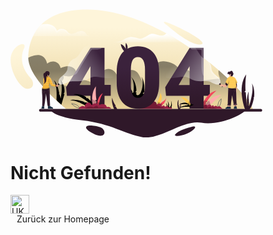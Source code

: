<svg width="80%" viewBox="0 0 636 324" fill="none" xmlns="http://www.w3.org/2000/svg">
    <path d="M101.3 255.2s9.8 17.4 80.5 25.3 106.4 34.4 151.3 42.3 100.5-44.3 148.7-36.3c48.2 7.9 106.4-22.3 111-31.3z" fill="#2F1829"/>
    <path d="M611.9 251.7h-10.5l-460.6.1s-4.7-3.7-11.9-10c-3.1-2.7-6.7-5.9-10.6-9.5-1.4-1.3-2.9-2.7-4.4-4.1-13.7-12.9-30.3-30-43.8-48.1-14.2-19.1-25-39.5-25.3-57.5v-1.2c.2-17.4 3.6-36.3 12.1-53.7 5-10.2 11.6-19.9 20.4-28.7C100.1 16.2 137.1.3 194.5.8c66.9.5 136.3 25.5 199 60 13.1 7.2 25.9 14.9 38.4 22.8 9.2 5.9 18.2 11.9 26.9 18 24.3 17 46.8 34.8 66.7 52.2 45.1 39.3 76.8 76.6 86.4 97.9" fill="url(#a)"/>
    <path opacity=".45" d="M611.9 251.7h-10.5l-460.6.1s-4.7-3.7-11.9-10c-3.1-2.7-6.7-5.9-10.6-9.5-1.4-1.3-2.9-2.7-4.4-4.1-13.7-12.9-30.3-30-43.8-48.1-14.2-19.1-25-39.5-25.3-57.5 5.7-3 19.1-9.1 30.2-6.3 14.5 3.6 17.6 20.9 17.6 20.9s10.4-8.4 21.3-4.4 12.6 15.6 12.6 15.6 12.9-6.6 24.4-3.8c11.6 2.8 20.9 14 8.5 21.3-12.3 7.2-26.1 1.6-26.5 1.5.2.2 5 6.8-3.8 14.8-9 8.2 25.5 15.3 25.5 15.3s1.3-22.4 24.4-19.9 41.8 15 41.8 15 1.2-34.3 19.7-40.6 28 13.9 28 13.9 41-26.5 54.9-1.8 14.5 29.4 14.5 29.4 11.9-65 49.1-62 44.1 28.8 43.5 31.4 10.7-16.7 21.9-6.2 17.7 25.1 17.7 25.1l58.9-6.9s-6-11.6-3.6-21.1c45.2 39.3 76.9 76.6 86.5 97.9" fill="url(#b)"/>
    <path d="M431.9 83.6H257.8c21.8 0 26.1-7.9 39-12.2.6-.2 1.2-.4 1.8-.5 12.1-3.1 22 3.8 29.7 3.5 8.1-.3 17-8.9 26.3-11.9 3.1-1 6.4-.7 9.7.1 6.5 1.5 13.3 4.8 20.2 3.5 6-1.1 6.5-3.6 8.9-5.3 13.2 7.2 26.1 14.8 38.5 22.8" fill="url(#c)"/>
    <path d="M206.5 67.7H56.9c4.9-10 11.4-19.6 20-28.3l.4-.4c3.5-.7 7.3-1.2 11.4-1.4 23.7-1 28.7 16.9 28.7 16.9s6.2-8.3 17.4-4.3 7.3 8.9 16.2 11.6c1.2.3 2.4.4 3.7.3 8.5-.7 19.2-10 28.7-6.6 11 3.9 3.9 12.2 23.1 12.2" fill="url(#d)"/>
    <path d="M631.8 258.5H75.5c-1.9 0-3.4-1.5-3.4-3.4s1.5-3.4 3.4-3.4h556.3c1.9 0 3.4 1.5 3.4 3.4s-1.5 3.4-3.4 3.4" fill="#2F1829"/>
    <path opacity=".25" d="M364.4 62.5c-9.9 2.5-21.1 13.3-28.4 14.9-9.1 2-19.7-2.6-30-5.2-3.1-.8-5.5-1.2-7.4-1.4 12.1-3.1 22 3.8 29.7 3.5 8.1-.3 17-8.9 26.3-11.9 3.2-1 6.4-.7 9.8.1m-209.7-.4c-8.9 4.7-13.1-5.9-20.8-9.4-8.9-4-15.2 8.5-17.8 6.3-2.6-2.1-3.8-11.4-13.9-16.2-5.7-2.7-16.8-3.3-25.2-3.3l.4-.4c3.5-.7 7.3-1.2 11.4-1.4 23.7-1 28.7 16.9 28.7 16.9s6.2-8.3 17.4-4.3 7.3 8.9 16.2 11.6c1.1.2 2.4.3 3.6.2" fill="#fff"/>
    <path d="M394.9 40.3s62.5 55.8 87.2 48.2c24.9-7.6-130.9-81.3-87.2-48.2" fill="url(#e)"/>
    <path d="M35 97s-21.3 37.4 15.9 76.8c8.6 9.1 9.6 26.1-7.6 27s-43.9-41-43-74.7c1-33.7 40.5-49 34.7-29.1" fill="url(#f)"/>
    <path d="M461 295.7s-36 7.9-45.2 20.2c-4.5 6 13.4 5.1 28.7-1.5 16-6.9 29.1-19.5 16.5-18.7m-260.8-2.3s14-.3 26.3 4.5 15 19.5 2.7 21.3c-12.2 1.8-40.1-14.5-38.5-21.1 1.2-5 9.5-4.7 9.5-4.7" fill="#2F1829"/>
    <path d="m136.3 213.7-7.9 27.4c-3.1-2.7-6.7-5.9-10.6-9.5l-1.7-3.2s3-35.2-6.9-49.3c9.5 6.6 14.1 33.3 14.1 33.3l-1.5 2h1.5s2.4 4.5 3.3 11.1c6.1-31.6.2-46.9 0-47.4.2.3 5 6.1 7.8 15.7 2.9 9.8 1.8 15.9 1.8 15.9l-2.4 3.9h2.5z" fill="#000"/>
    <path d="M376.1 240.6s2.6-2.3 4.5-4.8c.3-.4.7-.9.9-1.3l1.2 1.4-.4-2.2s8.1-2.8 11-10.6c-1.8 8.5-5.2 14.9-9.2 17.8-1.8 1.3-3.6 1.9-5.5 1.8-6.3-.2-2.5-2.1-2.5-2.1" fill="#F3475C"/>
    <path opacity=".25" d="M393.3 223.1c-.7 2.2-1.5 4.4-2.5 6.5s-2.1 4.1-3.4 6-2.9 3.7-4.8 5c-1.9 1.4-4.3 2.1-6.6 2-.1 0-.2-.1-.2-.2s.1-.2.2-.2c2.3.2 4.5-.5 6.4-1.8s3.5-3 4.8-4.9c1.4-1.9 2.5-3.9 3.5-6 1-2 1.8-4.2 2.6-6.4" fill="#fff"/>
    <path opacity=".25" d="M376.1 240.6s2.6-2.3 4.5-4.8c.8 2.4 2.5 4.2 3.5 5.1-1.8 1.3-3.6 1.9-5.5 1.8-6.3-.2-2.5-2.1-2.5-2.1" fill="#000"/>
    <path d="M313.5 225.2s-18.6-17.5-15.6-40.8c1.9 10.8 9.8 23.7 9.8 23.7l-1 2.9 3.5-.7s4.4-26.6-5.5-39.5c13.4 13.8 13.2 34.3 13.2 34.3l-2.5 3.8 2.5 1.1s-2.9 10 5.8 6.1c8.7-3.8 14.2-36.9 6.3-45.3 9.4 8.1 7.9 36 7.9 36.9s-4.1 4.7-4.1 4.7l3.1 2.3s-1.9 18.9-23.4 10.5m85.3 24.8s-6.5-6.1-5.4-14.2c.7 3.8 3.4 8.2 3.4 8.2l-.3 1 1.2-.2s1.5-9.3-1.9-13.7c4.6 4.8 4.6 11.9 4.6 11.9l-.9 1.3.9.4s-1 3.5 2 2.1c3-1.3 4.9-12.8 2.2-15.7 3.3 2.8 2.7 12.5 2.7 12.8s-1.4 1.6-1.4 1.6l1.1.8c-.1.1-.7 6.7-8.2 3.7" fill="#000"/>
    <path d="m374 241.1-5.3.4c3.8-3.4 3.2-6.7 2.7-8.2-.2-.5-.4-.9-.4-.9l2.5-.4-1.4-1.9s4.5-5.2 6.2-19c5.3 9.3 3.2 17.7.4 23.2-2.1 4.3-4.7 6.8-4.7 6.8" fill="#FFCA51"/>
    <path opacity=".25" d="M378.3 211.1c.6 2.6.9 5.2 1 7.8s.1 5.3-.3 7.9-1 5.2-2 7.6-2.5 4.7-4.3 6.7q-.15.15-.3 0t0-.3c1.8-1.9 3.2-4.1 4.3-6.5 1-2.4 1.7-5 2.1-7.5.4-2.6.5-5.2.4-7.8-.1-2.7-.3-5.3-.9-7.9" fill="#fff"/>
    <path opacity=".25" d="m374 241.1-5.3.4c3.8-3.4 3.2-6.7 2.7-8.2 2.8 1.7 5.6 1.5 7.3 1-2.1 4.3-4.7 6.8-4.7 6.8" fill="#000"/>
    <path d="M408.3 251.1H323l13.7-11.1s18.2-9.4 25.8-7.4c7.6 1.9 6.4 8.3 6.4 8.3s.5-.5 1.2-1.1c1.7-1.3 4.9-3.1 8.1-1.2 4.6 2.8 3.9 6.4 3.9 6.6.1-.1 2.9-2.8 5.2-2 2.3.9 3.2 3.4 3.2 3.4s3-4.1 5.5-2.6 4 4.6 4 4.6 4-4 8.3 2.5" fill="#982245"/>
    <path opacity=".25" d="M391.9 251.1h-68.8l13.7-11.1s18.2-9.4 25.8-7.4c7.6 1.9 6.4 8.3 6.4 8.3s.5-.5 1.2-1.1q.3 2.1 0 4.2s3.9-1.5 6.4.6 1.8 4 1.8 4 3.4-2 7.3 0c1.1.7 3.6 1.6 6.2 2.5" fill="#000"/>
    <path d="M237.3 191.1V97.5h-35.5v.3L159 166.6l-18.7 30.1 2.1 21.7h59.4V251h35.5v-32.6H253V191h-15.7zm-35.5 0h-27.6l25.4-43.7 2.2-3.6z" fill="url(#g)"/>
    <path d="M487.5 191.1V97.5H452v.3l-61.5 98.9 2.1 21.7H452V251h35.5v-32.6h15.6V191h-15.6zm-35.5 0h-27.6l25.4-43.7 2.2-3.6z" fill="url(#h)"/>
    <path opacity=".25" d="M230.7 97.5c-4.8 6.1-21.1 3.9-24.7 4.3-4.2.4-33.1 51.3-37 57.8-2.6 4.2-7.1 6.2-9.9 7.1l42.8-68.8v-.3h28.8zm256.8 0v70.8c-9.1-7.6-4.1-63.4-5.5-65.2-1.5-2-20.5-.7-24-1.8-2.3-.7-4.2-2.7-5.2-3.9h34.7z" fill="#fff"/>
    <path opacity=".25" d="M329.1 232.4c-28.6 1.3-25.3-40-25.3-40 .2 10.5 1.6 18.2 4.3 23.2 2.9 5.3 7.5 8 13.7 8 6 0 10.5-2.6 13.4-7.8s4.4-13.3 4.4-24.3v-38c0-11-1.4-19.3-4.3-24.7-2.9-5.5-7.5-8.2-13.7-8.2 0 0 17.7-2.2 25 24.1 7.2 26.3 11.2 86.4-17.5 87.7" fill="#000"/>
    <g id="zero">
        <path d="M361.2 110.3c-9.3-11.3-22.5-17-39.6-17-17 0-30.2 5.6-39.5 16.9s-14 27.2-14 48v28.1c0 20.6 4.7 36.6 14 47.9 9.4 11.3 22.6 17 39.7 17 16.9 0 30.1-5.6 39.4-16.9s14-27.2 14-48v-28c0-20.7-4.7-36.7-14-48m-57.4 41c.2-10.3 1.7-17.9 4.5-23s7.2-7.6 13.3-7.6c6.3 0 10.8 2.7 13.7 8.2s4.3 13.7 4.3 24.7v38c-.1 11-1.5 19.1-4.4 24.3s-7.4 7.8-13.4 7.8c-6.3 0-10.8-2.7-13.7-8-2.7-5-4.2-12.8-4.3-23.2z" fill="url(#i)"/>
        <path d="M291.5 110.1s-11.9-8.6-13.2-22c8.6 2.4 13.2 12.9 13.2 12.9s-2.2-9.6 0-16.1c6.3 9.2 4.6 16.7 0 25.2" fill="url(#j)"/>
    </g>
    <path d="M569.9 241.4v3.3c-.6-.1-2 0-3.2.2-.8.1-1.5.1-1.9.2l-.3-2.8 1.3-.2z" fill="url(#k)"/>
    <g id="handboy">
        <path d="M529.1 188s.1.3-.3.7c-.3.3-.8.6-1.7 1-5.4 2.1-16.5-3-22.6-6.4-6-3.4-23.2-.6-34.8-2.2s-16.5-7.8-26.9-10.4-49.2 8.6-51.4-.1 41.4-93.4 45.2-87.5c3.7 5.9 16.6 6.3 25.7 11s16.8 28 26.9 30.3c1.4.3 2.7.8 4 1.5 8 4.3 13.8 15 14 23.8.2 10.2 14.2 18.4 19.3 23.9 5 5.6 2.6 14.4 2.6 14.4" fill="url(#l)"/>
        <path opacity=".25" d="M529.1 188s.1.3-.3.7c1.8-11.2-8.5-16.5-18-24.3-9.7-8.1-5.6-14.2-7.6-22.5-1.2-4.9-6.2-11.4-10-15.9 8 4.3 13.8 15 14 23.8.2 10.2 14.2 18.4 19.3 23.9 5 5.5 2.6 14.3 2.6 14.3" fill="#fff"/>
        <path d="m528.9 186.5-2.6 2.4c-.4.3-.2.9.2 1.1l2.2.7 5 5.5c.2.2.6.3.8 0l.8-.8c.2-.2.3-.6 0-.8l-5-5.5-.5-2.2c0-.6-.6-.8-.9-.4" fill="#2F1829"/>
        <path d="M548.7 190c-.7.9-1.5 2-2.4 3.1-.3.4-.7.8-1 1.2-1.4 1.7-2.6 3.1-3 3.2-1 .2-6.6-3-7.4-3s-2.7 1.4-3.2 1.2c-.5-.1-3.2-2.6-3.1-3.3.1-.6 2.5-2.8 3.7-3.1.3-.1 1.1 0 2 .2h.1c2.3.5 5.7 1.6 6.2 1.3.3-.1.8-1 1.4-2.1l.6-1.2c.3-.5.5-1 .8-1.5q.3-.75.6-1.2c.5.8 1.3 1.8 2.2 2.7 1 1.3 2 2.3 2.5 2.5" fill="url(#m)"/>
    </g>
    <path d="M571.4 196.6c0 1.8 0 3.6-.1 5-.4 5.7-.9 10.3-2.8 10.4s-2.3-15.3-2.2-16.2c0-.2 0-.6.1-1.1.1-1.7.1-4.7.1-6v-.6l.4-.2 4.2-2.7s.2 3.6.4 7.8v1.7c-.1.6-.1 1.2-.1 1.9" fill="url(#n)"/>
    <path opacity=".25" d="M571.4 196.6c-1 .8-2.6 1.9-4.2 2-2.6.1 1.2-5.4 2.1-5.5.3 0 1.1-.1 2-.1v1.7c.1.6.1 1.2.1 1.9" fill="#000"/>
    <path d="M571.4 194.7c-1.1.4-2.5.6-4.4.2-.3-.1-.5-.1-.7-.3-1.6-.9-1-3.6.1-6 .1-.3.3-.6.4-.8l4.2-2.7s.3 4.7.4 9.6" fill="#2F1829"/>
    <path d="M562.5 164.2c-.1.6-.3 1.3-.8 2-.5.9-1.3 1.8-2 2.4-.6.4-1.1.7-1.5.7-1.3-.2-3-2.4-3.1-2.8 0-.4 1.4-.6 1.3-1.8-.2-1.2-1-1.4-1.5-1.2-.6.2-1.3 1.5-1.3 2.7-.4-.1-1.1-1.5-2.5-2.4-.4-.2-.8-.4-1.3-.5-.6-.1-1.3-.1-2.1.2-.4-4.4 2.3-6.3 4.3-5.5 0 0-.7-1.5-1.8-1.8 2.5.4 3.1 2.5 3.1 2.5s.7-2.9 3.8-3.3 3.7 3.7 3.7 3.7.7-2 .4-3.2c.6 1.6-.1 4.3-.1 4.3s1.5.4 1.9 2.4c-1.3-1-1.3-.9-1.3-.9s.9.6.8 2.5" fill="#2F172B"/>
    <path d="M559.7 168.5c-.2.7-.5 1.3-.6 1.6-.3.6-3.5 3.3-5.8.2-1.9-2.6-2.2-5.6-2.2-6.5 1.4.8 2.1 2.3 2.5 2.4 0-1.2.7-2.4 1.3-2.7.6-.2 1.3 0 1.5 1.2s-1.3 1.4-1.3 1.8 1.7 2.6 3.1 2.8c.4-.1.9-.3 1.5-.8" fill="url(#o)"/>
    <path d="M561.3 155.6c-.1-.2-.1-.3-.2-.4.1.1.1.3.2.4" fill="#2F172B"/>
    <path d="M572.4 184.6c-.3.6-.7 1.1-1 1.6-.1.1-.2.3-.3.4-1 1.2-1.9 1.9-1.9 1.9v.1c0 .1 0 .2.1.4.1.4.2 1.1.3 2 0 .1 0 .3.1.4.1.4.1.8.1 1.2 0 .2.1.5.1.7v.4c.1.7.1 1.3.1 2v.4c0 .8-.1 1.5-.2 2 0 .2-.1.3-.1.4-.1.2-.1.3-.2.4s-.3.2-.5.3c-1.5.7-5.3.7-9.2.5-3.3-.2-6.6-.5-8.3-.8-.5-.1-.9-.2-1.2-.4-.2-.1-.4-.3-.5-.4s-.2-.2-.2-.3c-.3-.5-.4-1-.4-1.7v-.4c.1-.6.2-1.2.3-1.9v-.1c0-.1.1-.3.1-.4.2-.7.4-1.3.5-2 0-.1 0-.2.1-.3v-.1c.2-.8.3-1.5.3-2 0-.2 0-.3.1-.4.1-1.3 0-1.7 0-1.7s-.3.8-.8 1.7c-.1.1-.2.3-.2.4-.3.5-.7 1-.9 1h-.2c-.3-.1-.7-.5-1.2-1l-.4-.4c-.3-.3-.6-.6-.9-1-.3-.3-.6-.7-.9-1-.1-.1-.2-.3-.3-.4-.4-.5-.7-.9-1-1.3-.2-.3-.3-.5-.4-.7-.1-.1-.1-.2-.1-.3v-.1c.1-.3.3-1.1.6-2 .1-.1.1-.3.2-.4.2-.6.5-1.3.9-2 .1-.1.1-.3.2-.4.3-.6.7-1.3 1-2 .1-.1.2-.3.2-.4.4-.7.8-1.4 1.2-2 .1-.1.2-.3.3-.4.6-.8 1.1-1.5 1.7-2 .2-.2.3-.3.5-.4.1-.1.2-.1.3-.2q1.2-.75 2.4-1.2c2.7-1 5-.9 5-.9 1.3 0 2.6.3 3.9.8q1.35.6 2.7 1.5c.2.1.4.3.6.4.7.6 1.4 1.2 2 2 .1.1.2.3.4.4.5.6 1 1.3 1.4 2 .1.1.2.3.3.4.4.6.7 1.3 1.1 2 .1.1.1.3.2.4.3.6.6 1.3.9 2 .1.1.1.3.2.4.2.6.5 1.3.7 2 0 .1.1.3.1.4.1.2.1.4.1.5" fill="#FFCA51"/>
    <path opacity=".25" d="M565.2 172.2h-15.3c.2-.2.3-.3.5-.4h14.2c.2.1.4.2.6.4m2.4 2.4H548c.1-.1.2-.3.3-.4h19c0 .1.1.2.3.4m1.6 2.4h-22.8c.1-.1.2-.3.2-.4H569c.1.1.1.2.2.4m1.3 2.4h-25.3c.1-.1.1-.3.2-.4h24.9c.1.1.1.2.2.4m1 2.4h-27.3c.1-.1.1-.3.2-.4h27c0 .1.1.3.1.4m.8 2.4h-28.7c-.1-.1-.1-.2-.1-.3v-.1h28.7c0 .1.1.2.1.4m-.9 2c-.1.1-.2.3-.3.4h-25.7c-.1-.1-.2-.3-.3-.4zm-24.3 2.4h2.9c-.1.1-.2.3-.2.4h-2.3c-.1-.1-.2-.3-.4-.4m22.2.4h-18.6c0-.2 0-.3.1-.4h18.5zm.4 2.4h-19.4c0-.1 0-.2.1-.3v-.1h19.3zm.3 2.4h-20.3c0-.1.1-.3.1-.4H570c-.1.2 0 .3 0 .4m.1 2v.4h-20.8v-.4zm-.2 2.4c0 .2-.1.3-.1.4h-19.3c-.2-.1-.4-.3-.5-.4z" fill="#fff"/>
    <path d="M570.3 238.7c-.9.6-7 1.2-7 1.2l-.2-1.1-1.1-6.7-2.7-15.7-2.7 19.7-.8 5.8s-7.5.4-7.5-1.4c0-.2 0-1 .1-2.3.2-8 1.1-34.3 1.3-40.2.3.6 1 1 2 1.1h.3c3.8.6 14.5 1.5 17.1.3.1 1 .2 2.5.3 4.4.4 7.6.7 21.4.9 29.1z" fill="#2F1829"/>
    <path opacity=".25" d="m562 232.1-2.7-15.7s.7-6.3 1-7.1c.3-.7 2.2-.2 3-.7.4 1-2.3 2.4-2.5 5.7-.1 2.3.7 12.4 1.2 17.8" fill="#000"/>
    <path opacity=".25" d="M551.1 201.4s-.2 3.6 2.7 5.3" stroke="#fff" stroke-width=".464" stroke-miterlimit="10" stroke-linecap="round" stroke-linejoin="round"/>
    <g opacity=".25" stroke="#fff" stroke-width=".464" stroke-linecap="round" stroke-linejoin="round">
      <path opacity=".25" d="m551.8 206.2-.1.7"/>
      <path opacity=".25" d="m551.7 208.2-1.4 29.8" stroke-dasharray="1.39 1.39"/>
      <path opacity=".25" d="M550.2 238.7v.7"/>
    </g>
    <path opacity=".25" d="m562 209.6 2.7 28.3" stroke="#fff" stroke-width=".464" stroke-miterlimit="10" stroke-linecap="round" stroke-linejoin="round" stroke-dasharray="1.39 1.39"/>
    <path opacity=".25" d="M564.3 201.9s-.3 3.5 0 4.1c.3.7 1.6 1.2 1.9 1.4.3.1 1.5-1 1.6-1.7s.1-3.7.1-3.7-2.2-.4-3.6-.1" stroke="#fff" stroke-width=".464" stroke-miterlimit="10" stroke-linecap="round" stroke-linejoin="round"/>
    <path opacity=".25" d="M570.3 238.7c-.9.6-7 1.2-7 1.2l-.2-1.1c1.8-1 5.3-3.2 7.1-5.9.1 3.5.1 5.8.1 5.8" fill="#000"/>
    <path d="m570.7 241.3-.8.1-5.4.8-.4.1c-.8.1-1.5-.4-1.7-1.2v-.1c-.1-.8.4-1.5 1.2-1.7l6.6-1c.8-.1 1.5.4 1.7 1.2v.1c.1.8-.4 1.6-1.2 1.7" fill="#4C3146"/>
    <path opacity=".25" d="m556.7 236-.8 5.8s-7.5.4-7.5-1.4c0-.2 0-1 .1-2.3 1.7-.1 5.8-.6 8.2-2.1" fill="#000"/>
    <path d="M556.5 242.2v.1c-.1.8-.8 1.4-1.6 1.3l-5.7-.5-.9-.1c-.8-.1-1.4-.8-1.3-1.6v-.1c.1-.8.8-1.4 1.6-1.3l6.6.6c.8.1 1.4.8 1.3 1.6" fill="#4C3146"/>
    <path opacity=".25" d="M569.4 203.8c-9.2 1.2-15.4-3-17.5-4.7 3.8.6 14.5 1.5 17.1.3.2 1 .3 2.5.4 4.4m-19-12.7c.7-3.3.4-4.2.4-4.2s-1.2 3-1.9 3.1c-.3 0-1.5-1.1-2.7-2.4 1-.3 2.5-.8 3.3-1.7 1.2-1.4 1.1-7.4 1.6-7.4s1.6 11.1-1.5 15.4c.3-.9.6-1.9.8-2.8m22-6.5c-1.4 2.6-3.2 3.9-3.2 3.9s-1.6-8.6-2.1-9.4c-.4-.7.2-1.3 1.1 1.6.7 2.3 2.5 4 4.1 3.6.1 0 .1.1.1.3" fill="#000"/>
    <path opacity=".25" d="M569.5 199.1c-.1.1-.3.2-.5.3-1.5.7-5.3.7-9.2.5 2.6-.3 8.9-1.7 10-7.2.3 2.5.5 5.5-.3 6.4m-7.5-28.9c-.3.4-.9.6-1.9.4-1.9-.4-4.4.4-5.6.2-.7-.1-1.1-.3-1.4-.5 2.7-1 5-.9 5-.9 1.3 0 2.6.3 3.9.8" fill="#000"/>
    <path d="M548.7 190c-.7.9-1.5 2-2.4 3.1-1.9-1.1-3.4-3.1-4.3-4.3.8-1.4 1.6-3.1 2-3.9.5.8 1.3 1.8 2.2 2.7 1 1.2 2 2.2 2.5 2.4" fill="#2F1829"/>
    <path opacity=".25" d="M548.7 190c-.7.9-1.5 2-2.4 3.1-.3.4-.7.8-1 1.2.1-3.5-1.1-6.6-1.8-8.2q.3-.75.6-1.2c.5.8 1.3 1.8 2.2 2.7.9 1.2 1.9 2.2 2.4 2.4" fill="#000"/>
    <path opacity=".25" d="M542.7 187.6c0 1-1 2.5-1.2 2.9-.3.5-.1 2.8-.4 2.5s-.4-1.4-.8-1.8c-.4-.3-5-1.5-5.8-1.7 2.3.5 5.7 1.6 6.2 1.3.3-.1.8-1 1.4-2.1.2-.2.4-.6.6-1.1" fill="#fff"/>
    <path opacity=".25" d="M561.7 166.2c-.5.9-1.3 1.8-2 2.4-.6.4-1.1.7-1.5.7-1.3-.2-3-2.4-3.1-2.8 0-.4 1.4-.6 1.3-1.8-.2-1.2-1-1.4-1.5-1.2-.6.2-1.3 1.5-1.3 2.7-.4-.1-1.1-1.5-2.5-2.4-.4-.2-.8-.4-1.3-.5.7-.1 1.6-.1 2.1.1 1.2.5 1.3 1 1.3 1s.2-1.8 2.2-2.2c1.7-.3 3 4.3 6.3 4" fill="#000"/>
    <path d="M555.9 251.1h-13.1s-.1-.4-.1-.9c0-.7.2-1.6 1.3-2 .4-.2.8-.3 1.2-.5 1.6-.8 3.4-1.8 3.7-2.4 0 0 .1 0 .3.1.3.1.9.4 1.6.6.3.1.6.1.9.1.7 0 2.2-.4 3.1-.5.4-.1.7-.1.8.1.2.3.4 3 .5 4.5-.3.5-.2.9-.2.9" fill="#1F3247"/>
    <path d="M554.9 243.6c-.1.6-.2 1.3-.4 1.9-.7.1-1.6.3-2.3.4-.3 0-.5.1-.7.1-.8 0-1.9-.5-2.4-.7 0-.7.1-1.6.1-2.3l2.3.2z" fill="url(#p)"/>
    <path d="M571.6 251.1h-7.9s-.1-.4-.1-.9c0-.4.1-.8.3-1.3.6-1.3.3-3.3.5-3.7h.4c1.1-.1 4.2-.4 5.1-.4h.2c.5.2 1.1 3.6 1.4 5.4.1.4.1.7.1.9" fill="#1F3247"/>
    <path opacity=".25" d="M555.8 250.1c0 .6.1.9.1.9h-13.1s-.1-.4-.1-.9zm15.8 1h-7.9s-.1-.4-.1-.9h7.9c.1.4.1.7.1.9" fill="#000"/>
    <path d="M550.6 245.9c-1.2.8-3.5 2.2-4.3 2.2-.6 0-1-.3-1.3-.5 1.6-.8 3.4-1.8 3.7-2.4 0 0 .1 0 .3.1.4.2 1 .4 1.6.6" fill="#122230"/>
    <path opacity=".25" d="M554.9 243.6c-.1.6-.2 1.3-.4 1.9-.7.1-1.6.3-2.3.4l-.8-2.7zm15-2.2v3.3c-.6-.1-2 0-3.2.2l-.9-2.8z" fill="#000"/>
    <path d="M98.3 163.3s-.1 1-.2 2.2c-.2 1.6-.6 3.7-1.3 4.7 0 0 0 .1-.1.1-1.1 1.4-3.1 1.1-4.1-.7.6-.8.9-1.7.5-2.1-.8-.8-.6-3.1.6-2.8s1.4 3.5 1.8 3.4c.3.1 2.1-2.8 2.8-4.8" fill="url(#q)"/>
    <path d="M98.7 161.9c0 .3-.1.8-.3 1.4-.1.3-.3.7-.4 1-.8 1.8-2.1 3.8-2.4 3.9-.4.1-.6-3.2-1.8-3.4-1.2-.3-1.4 2-.6 2.8.4.4.1 1.3-.5 2.1-.7.8-1.7 1.4-2.8.7-2-1.2-2.4-9-2.4-9.6 0 0 0-.5.1-1.2.2-1 .9-2.2 2.6-3 3-1.3 8.5-1 8.5 5.3" fill="#2F1829"/>
    <path d="M114.4 194.3c0 .1 0 .2-.1.2q-.15.6-.3.6c-.1 0-.7 0-1.6-.1-1.2-.2-3-.4-4.6-.7-2-.4-3.8-.8-4.4-1.1-.5-.3-1.3-1.3-2.1-2.5-.2-.3-.4-.6-.6-1-1-1.6-1.8-3.2-2-3.6 0-.1-.1-.1-.1-.1v.1c0 .4-.2 2-.7 3.6-.1.3-.2.7-.4 1-.1.3-.3.6-.5.8-.5.8-.4 1.8-.1 2.8 0 .1.1.2.1.4l.3.6c.2.4.3.7.5 1 .5 1 .9 1.9.8 2.4 0 .1-.1.1-.2.2l-.2.2c-.3.2-.9.5-1.6.8-3.9 1.6-12.7 3.5-16.5 0l-.2-.2c-.2-.3-.3-.5-.3-.8 0-.4.2-.7.5-1.2.4-.7 1.1-1.4 1.6-2.5.2-.3.3-.6.4-1 .2-.5.4-1.1.4-1.8.1-.6.1-1.3.2-1.9 0-.3.1-.7.1-1 .1-1.3.1-2.5.1-3.6v-1c0-1.3-.1-2.5-.1-3.6v-1c0-1.3 0-2.5.1-3.6 0-.3.1-.7.1-1 .3-1.5.9-2.7 2-3.6l.1-.1c.4-.3.8-.6 1.1-.9.4-.3.8-.5 1.1-.8 2.4-1.4 3.6-1.2 3.6-1.2s.7 0 1.8.2 2.4.5 3.8 1c.2.1.3.1.5.2.4.2.7.3 1.1.5.2.1.5.3.7.4.3.2.6.4.8.6.7.5 1.2 1.1 1.7 1.8.3.5.7 1.2 1 1.8.2.3.3.6.5 1 .5 1.2 1.1 2.4 1.6 3.6.1.3.3.7.4 1 .5 1.3 1 2.6 1.3 3.6.1.3.2.7.3 1 .4 1.1.6 1.8.7 2.1.1.4 1 .8 2.1 1.2.4.1.7.2 1.1.3.8.2 1.5.4 2.2.6.5.1 1 .3 1.4.4s.6.2.7.3c0 0 0 .1.1.2 0 .9-.1 2.4-.3 3.4" fill="#F5B539"/>
    <path opacity=".25" d="M98.1 171.4c.3.2.6.3.9.5H85.7c.2-.2.5-.4.7-.5zm0-.2H86.2c-.4.3-.7.5-1.1.9l-.1.1h14.7c-.5-.4-1-.7-1.6-1m4 4.9c.1.2.2.3.3.5H83.1c0-.2.1-.4.1-.5zm.2-.3H83c-.1.3-.1.6-.1 1h19.9c-.2-.3-.4-.7-.5-1m1.9 4.9c.1.2.1.3.2.5H83.1v-.5zm.1-.2H82.8v1h21.9c-.1-.4-.3-.7-.4-1m1.6 4.8.1.4.1.2H83.3v-.5h22.6zm.1-.2H83v1h23.4c-.1-.3-.3-.7-.4-1m-8.4 4.8c-.1.2-.1.4-.2.5H83.1v-.5zm.3-.2h-15c0 .3 0 .6-.1 1h14.7c.2-.3.3-.7.4-1m12.3.2c.6.2 1.2.3 1.7.5l.2.1h-10.6c-.1-.2-.2-.3-.3-.5h9zm0-.2h-9.5c.2.3.4.7.6 1h12.4c-.4-.1-.8-.3-1.4-.4-.5-.2-1.3-.4-2.1-.6m-13.3 4.9s0 .1.1.1v.1c0 .1.1.2.1.3H82.2c.1-.2.2-.3.2-.5zm.1-.3H82.2c-.1.4-.3.7-.4 1h15.6l-.3-.6c0-.1 0-.2-.1-.4m17.1.3c-.1.3-.2.4-.2.4h-.1c-.2 0-.7 0-1.4-.1-.6-.1-1.2-.2-1.9-.3zm.3-.3h-6.6c1.6.3 3.4.6 4.6.7.7.1 1.2.1 1.4.1h.2c.1 0 .2-.3.3-.6.1 0 .1-.1.1-.2m-16.6 4.9c-.3.2-.7.3-1.1.5H80.4l-.1-.1-.2.2.1-.2c-.1-.1-.2-.2-.2-.4zm.7-.2H79.7c0 .3.1.5.3.8l.2.2h16.5c.7-.3 1.2-.6 1.6-.8.1-.1.1-.2.2-.2" fill="#fff"/>
    <path d="M99.9 242.3c-.1.2-.1.4-.2.5-1.1 1.9-4.1 2.1-5.2 1.7-.1 0-.3-.1-.3-.2-.7-.6-1.2-5.4-4.8-32.6v.2c-.1 3.9-.9 10.7-1.7 17-.9 7-1.9 13.3-2.1 14.3 0 .3-.2.6-.4.9-1 1.1-3.5 1.4-5-.4-.1-.1-.2-.3-.3-.5.6-5 .9-20.4-.1-29.6-.4-3.4-.4-6.4-.3-8.8.1-2.5.4-4.3.6-5.3 3.8 3.8 13 1.8 16.9.1.6-.3 1-.5 1.3-.7 1 4.6.6 17.5 1.6 43.4" fill="#2F1829"/>
    <path opacity=".25" d="M97.1 170.7c-6.4.2-8.2 10.1-8.2 10.1l-1.5-10.4c2.4-1.4 3.6-1.2 3.6-1.2s3.1.2 6.1 1.5" fill="#000"/>
    <path d="M107.2 251H94.5c-.1-.4-.1-.9-.1-1.5v-.7c0-1.5 0-3.3.1-4.2.3.1.7.2 1.2.1 1 0 2.2-.3 3.1-.9.3-.2.6-.6.8-.9.8 1.7 2.4 2.8 3.9 3.6 1.3.7 2.6 1.2 3.1 1.6s.7.9.7 1.4c.2.7-.1 1.5-.1 1.5m-21.9-1.5c0 1-.1 1.5-.1 1.5h-7.3l.3-1.5c.6-2.5 1.5-4.7 1.9-5.6.5.6 1.1.9 1.7 1.1q1.05.3 2.1 0c.5-.2 1-.4 1.3-.8.2 2.1.1 4 .1 5.3" fill="#1F3247"/>
    <path opacity=".25" d="M98.7 198.7c0 .1-.2.3-.4.4-2.3 1.6-13.9 5-18.2.6-.6-.6-.3-1.2.2-1.9.6.5 1.7 1 3.7 1.4 3.9.6 10.7-.4 14-2.8.4 1 .8 1.8.7 2.3" fill="#000"/>
    <g id="girllight">
        <path d="M121.8 188s-2.4-8.7 2.7-14.2 19-13.7 19.3-23.9 7.9-23 18-25.4c10.1-2.3 17.8-25.7 26.9-30.3 9.1-4.7 22-5.1 25.7-11s47.3 78.8 45.2 87.5c-2.2 8.7-41-2.5-51.4.1s-15.3 8.8-26.9 10.4-28.8-1.2-34.8 2.2-17.1 8.4-22.6 6.4c-2.3-1-2.1-1.8-2.1-1.8" fill="url(#r)"/>
        <path d="m123.9 189.6-2.5-2.5c-.4-.4-1-.2-1.1.3l-.6 2.2-5.3 5.3c-.2.2-.2.6 0 .8l.8.8c.2.2.6.2.8 0l5.3-5.3 2.2-.6c.6 0 .8-.6.4-1" fill="#2F1829"/>
        <path d="M121.2 192.6c-.1.8-3 3.3-3.9 3.1-.1 0-.3-.1-.4-.2-.6-.3-1.3-.9-2.5-1 .2-1 .3-2.8.2-3.4l.6-.3c1-.4 2.3-1 2.8-.9.9.3 3.4 1.9 3.2 2.7" fill="url(#s)"/>
    </g>
    <path opacity=".25" d="M114.4 194.6q-.15.6-.3.6c-.1 0-.7 0-1.6-.1.6-2.3.2-4 0-4.8 1.1.3 1.9.5 2 .7 0 0 0 .1.1.2.1.6 0 2.4-.2 3.4m-17.2.1c-1.5-1.4-.8-2.6 0-5.4.8-2.9-.8-4.1-1.1-7.3s.1-5 2-7.1c-2.4 6.2.6 11.1.6 11.1s-.1 3.4-1.6 5.6c-.6.8-.4 2 .1 3.1m.7-30.3c-.8 1.8-2.1 3.8-2.4 3.9-.4.1-.6-3.2-1.8-3.4-1.2-.3-1.4 2-.6 2.8.4.4.1 1.3-.5 2.1-.7.8-1.7 1.4-2.8.7-2-1.2-2.4-9-2.4-9.6 0 0 0-.5.1-1.2 1-.1 3.3.1 3.8 2.1s.5 2.9.5 3.3c.1-.6.6-2.3 2.5-1.9 1.1.1 2.4.9 3.6 1.2" fill="#000"/>
    <path id="hairgirl" d="M89.6 161.6s-.8-1.7-3.5-1.2c-2.6.5-3.8 3.9-2.6 9.4 0-4.9.7-6 .7-6s-1.1 3 .3 9.7 2.3 13.2-1.3 16c7.1-4 7.6-8.8 7.1-14.6-.3-5.8 1-10.9-.7-13.3" fill="#2F1829"/>
    <path opacity=".25" d="M93.9 167.5c-.1.4 1.3 2.3 2.8 2.7 0 0 0 .1-.1.1 0 .1-.1.1-.1.2-1.4-.5-2.8-.9-3.8-1 .5-.7.7-1.5.3-1.9-.8-.8-.6-3.1.6-2.8s1.4 3.5 1.8 3.4c.3-.1 2.1-2.9 2.8-4.9 0 0-.1 1-.2 2.2-.4.7-1.3 2.2-2 2.8-.9.8-1.3-.2-1.5-.8-.1-.5-.5-.5-.6 0" fill="#000"/>
    <path opacity=".25" d="M81.5 204.9s-.2 3.7.3 4.7 1.9 1.7 1.9 1.7 1.8-.8 2.3-1.9c.5-2.2.4-4.9.4-4.9s-3.6-.8-4.9.4Z" stroke="#fff" stroke-width=".464" stroke-miterlimit="10"/>
    <path opacity=".25" d="M97.2 201.9s.2 3.1-2.5 4.6m1.8-1.9 2.2 37" stroke="#fff" stroke-width=".464" stroke-miterlimit="10" stroke-linecap="round" stroke-linejoin="round"/>
    <path opacity=".25" d="M89.3 212c-.1 3.9-.9 10.7-1.7 17.1-.1-7.4-1.2-16.5-.8-18 1.1 1 2.5.9 2.5.9" fill="#000"/>
    <path opacity=".25" d="m87.4 213-3.1 30.2" stroke="#fff" stroke-width=".464" stroke-miterlimit="10" stroke-linecap="round" stroke-linejoin="round"/>
    <path opacity=".25" d="M96.9 199.9c-1.8 1.8-7.4 6.2-17.5 5.2.1-2.5.4-4.3.6-5.3 3.8 3.8 13.1 1.7 16.9.1m-18.6 49.6h7c0 1-.1 1.5-.1 1.5h-7.3c.1-.5.2-1 .4-1.5m28.9 1.5H94.5c-.1-.4-.1-.9-.1-1.5h13c.1.7-.2 1.5-.2 1.5" fill="#000"/>
    <path opacity=".25" d="M103.6 246.4c-2.3 1.1-3.9-1.2-4.7-2.7.3-.2.6-.6.8-.9.8 1.7 2.4 2.8 3.9 3.6" fill="#fff"/>
    <path opacity=".25" d="M83.9 245c-.2 3.4-1.4 3.5-2 3.1-.6-.3-.2-2.5 0-3.2.6.3 1.3.3 2 .1m10.5 3.8c0-1.5 0-3.3.1-4.2.3.1.7.2 1.2.1.2 1.1.3 3.6-1.3 4.1m20-54.2c.2-1 .3-2.8.2-3.4l.6-.3c.6.9 1.7 2.6 1.8 4.6-.7-.3-1.3-.9-2.6-.9" fill="#000"/>
    <path opacity=".25" d="M109.1 189.4c-2 .2-3.4 2.3-3.5 1.9-.2-.5.9-1.5.8-2.2s-3.2-8.6-4.9-12.5c-1-2.4-2-4-2.6-5 .3.2.6.4.8.6.7.5 1.2 1.1 1.7 1.8.3.5.7 1.2 1 1.8.2.3.3.6.5 1 .5 1.2 1.1 2.4 1.6 3.6.1.3.3.7.4 1 .5 1.3 1 2.6 1.3 3.6.1.3.2.7.3 1 .4 1.1.6 1.8.7 2.1 0 .5.8.9 1.9 1.3" fill="#fff"/>
    <path d="M592.4 253c-.7-.5-21.5-56.7 2.5-88.7-3.3 22.6-1.5 41.1-1.5 41.1l-3.1 3.1 3.5 1s2.3 31.4 3.5 35c-2.6-23.5 3.8-37.2 3.8-37.2s-1.1 16.7 1 22.8l-1.7 2.2 1.7-.3s-1.2 10.1 0 13.1c0 0 13.4-40 7.1-57.6 8.3 12.8 5.9 34.3 5.9 34.3l-2.1.8 1.3 1s-3.5 22.9-11.4 29.3" fill="#2F1829"/>
    <path d="M452.1 246.4s-18.6-1.7-26 3.5c3.5-5 17.6-7.3 17.6-7.3l1 .8v-.8s2.4-1.2 5.9-1.7c-16.9-3.3-25-.1-25-.1s3.1-2.6 8.3-4.1 8.4-.9 8.4-.9l2.1 1.3v-1.4l18 5.3" fill="#000"/>
    <path d="M523.5 247.4s-2-12.6 8.3-21.3c-.1 10.2-2.9 18.9-8.3 21.3Z" stroke="#1F3247" stroke-width=".927" stroke-miterlimit="10"/>
    <path d="m454.5 239.1-2 4.9c-1.4-4.9-4.5-5.9-6.1-6-.6-.1-.9 0-.9 0l.7-2.4-2.3.4s-2.6-6.3-14.3-14c10.7-.6 17.3 5 21 10 2.8 3.7 3.9 7.1 3.9 7.1" fill="#FFCA51"/>
    <path opacity=".25" d="M429.6 222c2.5.6 5 1.5 7.4 2.6s4.7 2.3 6.9 3.7c2.2 1.5 4.2 3.2 6 5.2 1.7 2 3.1 4.3 4.1 6.8 0 .1 0 .3-.1.3s-.3 0-.3-.1c-.9-2.4-2.2-4.7-3.9-6.7s-3.7-3.7-5.8-5.2c-2.2-1.5-4.5-2.7-6.9-3.8-2.4-1.2-4.9-2.2-7.4-2.8" fill="#fff"/>
    <path opacity=".25" d="m454.5 239.1-2 4.9c-1.4-4.9-4.5-5.9-6.1-6 2.8-1.7 3.8-4.4 4.2-6.1 2.8 3.8 3.9 7.2 3.9 7.2" fill="#000"/>
    <path d="M531.8 215.8c-19.2 15.8-24.1 23.6-24.1 23.6l-3.4-1.5v.3c0 .9.1 3.3 0 4.2-.1.7-6.9 4.4-10.8 6.4-1.6.8-2.6 1.4-2.6 1.4l-3.2-3.2.3-.6 1.7-3.2s4.4-6.3 11.9-12.9c7.3-6.6 17.8-13.4 30.2-14.5" fill="#FFADAE"/>
    <path opacity=".25" d="M489.6 248.9c2.6-3.8 5.5-7.4 8.5-10.8s6.3-6.7 9.7-9.7c3.5-3 7.2-5.7 11.2-8 4-2.2 8.3-3.9 12.8-4.7-4.5.8-8.8 2.5-12.8 4.8s-7.6 5-11.1 8c-3.4 3-6.6 6.3-9.6 9.7q-4.5 5.1-8.4 10.8c-.1.1-.2.1-.3.1-.1.1-.1-.1 0-.2" fill="#fff"/>
    <path opacity=".25" d="M504.3 242.3c-.1.7-6.9 4.4-10.8 6.4-2.1-.8-4.1-1.7-5.5-2.5l1.7-3.2s4.4-6.3 11.9-12.9c.4 2.3 1.3 5.6 2.8 8-.1.9 0 3.4-.1 4.2" fill="#000"/>
    <path d="M519.7 205.4c-13.7 11.4-20 21-22.6 25.8-1.2 2.2-1.6 3.5-1.6 3.5l-3-1.1 1.2 2.7-4.4 8.8-1.9 3.9v-15.4c.6-1.1 1.4-2.6 2.4-4.3 1.9-3.2 4.6-7.1 8.1-10.9 1.6-1.7 3.3-3.4 5.1-5 4.8-3.8 10.3-6.9 16.7-8" fill="#F3475C"/>
    <path opacity=".25" d="M487.3 239.8c1.4-3.8 3.3-7.4 5.4-10.9s4.6-6.7 7.3-9.7 5.8-5.7 9.1-8.1l2.5-1.7 2.7-1.5c.4-.2.9-.5 1.3-.7l1.4-.6 2.8-1.2-2.8 1.2-1.4.6c-.4.2-.9.5-1.3.7l-2.6 1.5-2.5 1.7q-4.95 3.6-9 8.1c-2.7 3-5.1 6.3-7.1 9.8-2.1 3.5-3.9 7.1-5.2 10.9 0 .1-.2.2-.3.1-.3.1-.3-.1-.3-.2" fill="#fff"/>
    <path opacity=".25" d="m495.6 234.8-3-1.1 1.2 2.7-4.4 8.8-1.9.3v-11.8c.6-1.1 1.4-2.6 2.4-4.3 1.4 1.1 3.8 2.4 7.2 1.9-1.1 2.2-1.5 3.5-1.5 3.5" fill="#000"/>
    <path d="M537.2 251.1h-49.7v-7s.7-1.7 2.7-2.7c.6-.3 1.4-.6 2.2-.7 3.7-.5 5 2.6 5 2.6s.9-2.7 4.6-3c3.6-.3 5.8 5.3 5.9 5.7 0-.3-.3-3.4 2.5-3.6 2.9-.2 2.9 3.6 2.9 3.6s2.3-2.5 5.3-2.4c3 .2 3.6 3.1 3.6 3.1s1.7-2.5 5.3-1.6c3.7.8 4.2 6 9.7 6" fill="#982245"/>
    <path opacity=".25" d="M521.7 251.1h-34.1v-7s.7-1.7 2.7-2.7c1.5.1 4.1.6 5.2 2.6 1.6 2.9 1.7 5.6 1.7 5.6s3.3-4.8 6-4 4.1 4 4.1 4 2.8-3 5.2-2c1.1.6 5.3 2.1 9.2 3.5" fill="#000"/>
    <path d="M423.7 253c-.2-.1-6-15.9.7-24.9-.9 6.4-.4 11.6-.4 11.6l-.9.9 1 .3s.7 8.8 1 9.9c-.7-6.6 1.1-10.5 1.1-10.5s-.3 4.7.3 6.4l-.5.6.5-.1s-.3 2.8 0 3.7c0 0 3.8-11.2 2-16.2 2.3 3.6 1.7 9.6 1.7 9.6l-.6.2.4.3s-1 6.4-3.2 8.2" fill="#2F1829"/>
    <path d="M197 247.9s-29.3-19.7-46.4-17.9c10.4-5.1 35.9 3.9 35.9 3.9l1 2.3.7-1.3s5.1.1 11.3 2.6c-25-21-41.4-23-41.4-23s7.5-1.4 17.5.8 14.8 6.2 14.8 6.2l2.3 4 1.2-2.2 25 25.2" fill="#000"/>
    <path d="M174.2 250.2s-12.4-2.6-20.1-11.9c13.2 1.4 18.9 6.1 20.1 11.9Z" stroke="#1F3247" stroke-width=".927" stroke-miterlimit="10"/>
    <path d="M215.5 194.6c-1.1 24.8 1.5 33.7 1.5 33.7l-3.4 1.6.2.2c.7.6 2.5 2.2 3.1 2.8.5.5-1.3 8.1-2.4 12.3-.4 1.7-.7 2.9-.7 2.9l-4.5.2-.2-.7-1.3-3.4s-1.8-7.5-1.7-17.4c0-9.9 2-22.3 9.4-32.2" fill="#FFADAE"/>
    <path opacity=".25" d="M212 248.1c-1.1-4.5-1.8-9-2.4-13.5-.5-4.6-.8-9.1-.7-13.7s.5-9.2 1.5-13.6c1-4.5 2.6-8.8 5.1-12.7-2.4 3.9-4 8.2-5 12.7s-1.4 9-1.4 13.6c-.1 4.6.3 9.1.8 13.7.6 4.5 1.4 9 2.5 13.5 0 .1 0 .3-.2.3 0-.1-.2-.1-.2-.3" fill="#fff"/>
    <path opacity=".25" d="M216.9 232.8c.5.5-1.3 8.1-2.4 12.3-2 1.1-4 1.9-5.5 2.5l-1.3-3.4s-1.8-7.5-1.7-17.4c2 1.2 5 2.7 7.8 3.2.6.6 2.5 2.2 3.1 2.8" fill="#000"/>
    <path d="M233 211.6c-6.1 10.7-7.9 18.4-8.4 22.1-.2 1.7-.2 2.6-.2 2.6h-2.2l1.4 1.5-.7 6.8-.3 3-3.7-9.9c.1-.9.3-2 .5-3.4.5-2.5 1.3-5.7 2.6-9 .6-1.5 1.3-3 2.1-4.4 2.2-3.7 5-7 8.9-9.3" fill="#F3475C"/>
    <path opacity=".25" d="M220.2 241.7q0-4.2.9-8.4c.5-2.8 1.3-5.4 2.4-8 1-2.6 2.4-5.1 3.9-7.4l1.2-1.7 1.4-1.6c.2-.3.5-.5.7-.8l.8-.7 1.5-1.4-1.5 1.5-.7.7c-.2.3-.5.5-.7.8l-1.3 1.6-1.2 1.7c-1.5 2.3-2.9 4.8-3.8 7.4-1 2.6-1.7 5.3-2.3 8-.5 2.7-.8 5.5-.8 8.3 0 .1-.1.2-.2.2-.2 0-.3-.1-.3-.2" fill="#fff"/>
    <path opacity=".25" d="M224.4 236.4h-2.2l1.4 1.5-.7 6.8-1.2.6-2.8-7.6c.1-.9.3-2 .5-3.4 1.1.4 3 .7 5.1-.5-.1 1.7-.1 2.6-.1 2.6" fill="#000"/>
    <path d="M254 251h-12.4l-54 .1h-16s1.3-4.3 7.6-6.3 8.1 2.1 8.1 2.1-.3-8.2 7.1-11 10.7 6.6 10.7 6.6 1.5-4.6 9.4-5 7.1 5.8 7.1 5.8 4.5-5 12.6-3.9 8.9 7.6 8.9 7.6 7.1-2.2 10.9 4" fill="#982245"/>
    <path opacity=".25" d="m241.6 251-54 .1c2.8-2.5 7.4-5.7 12.2-5.8 7.9-.1 9.2 2.8 9.2 2.8s4.9-5.2 8.7-4.3c3.9.9 4 5 4 5s12.4-2.9 19.9 2.2" fill="#000"/>
    <path d="M262.9 254.5s-9-15.9-6.3-31.3c2.6 12.1 9.1 20.1 9.1 20.1l-2.6 2.1h2.6l5.6 10.7-7.6-1.6v.7z" fill="#2F1829"/>
    <defs>
        <linearGradient id="a" x1="327.54" y1="250.471" x2="330.184" y2="46.915" gradientUnits="userSpaceOnUse">
            <stop stop-color="#E8D197"/>
            <stop offset="1" stop-color="#FEF5DA"/>
        </linearGradient>
        <linearGradient id="b" x1="326.925" y1="147.902" x2="330.395" y2="242.079" gradientUnits="userSpaceOnUse">
            <stop/>
            <stop offset="1" stop-opacity="0"/>
        </linearGradient>
        <linearGradient id="c" x1="344.3" y1="64.153" x2="344.961" y2="87.284" gradientUnits="userSpaceOnUse">
            <stop stop-color="#fff"/>
            <stop offset="1" stop-color="#fff" stop-opacity="0"/>
        </linearGradient>
        <linearGradient id="d" x1="130.102" y1="26.125" x2="132.084" y2="77.014" gradientUnits="userSpaceOnUse">
            <stop stop-color="#fff"/>
            <stop offset="1" stop-color="#fff" stop-opacity="0"/>
        </linearGradient>
        <linearGradient id="e" x1="455.752" y1="229.215" x2="433.942" y2="41.354" gradientUnits="userSpaceOnUse">
            <stop stop-color="#E8D197"/>
            <stop offset="1" stop-color="#FEF5DA"/>
        </linearGradient>
        <linearGradient id="f" x1="60.076" y1="430.474" x2="23.32" y2="113.867" gradientUnits="userSpaceOnUse">
            <stop stop-color="#E8D197"/>
            <stop offset="1" stop-color="#FEF5DA"/>
        </linearGradient>
        <linearGradient id="g" x1="197.311" y1="242.736" x2="195.989" y2="148.447" gradientUnits="userSpaceOnUse">
            <stop stop-color="#2F1829"/>
            <stop offset="1" stop-color="#3B223C"/>
        </linearGradient>
        <linearGradient id="i" x1="322.636" y1="240.979" x2="321.314" y2="146.691" gradientUnits="userSpaceOnUse">
            <stop stop-color="#2F1829"/>
            <stop offset="1" stop-color="#3B223C"/>
        </linearGradient>
        <linearGradient id="h" x1="447.456" y1="239.229" x2="446.134" y2="144.941" gradientUnits="userSpaceOnUse">
            <stop stop-color="#2F1829"/>
            <stop offset="1" stop-color="#3B223C"/>
        </linearGradient>
        <linearGradient id="j" x1="281.068" y1="73.401" x2="292.303" y2="109.089" gradientUnits="userSpaceOnUse">
            <stop stop-color="#2F1829"/>
            <stop offset="1" stop-color="#3B223C"/>
        </linearGradient>
        <linearGradient id="k" x1="567.282" y1="246.761" x2="567.144" y2="239.051" gradientUnits="userSpaceOnUse">
            <stop stop-color="#FECBA6"/>
            <stop offset="1" stop-color="#D17878"/>
        </linearGradient>
        <linearGradient id="l" x1="575.336" y1="236.543" x2="417.383" y2="126.175" gradientUnits="userSpaceOnUse">
            <stop stop-color="#fff"/>
            <stop offset="1" stop-color="#fff" stop-opacity="0"/>
        </linearGradient>
        <linearGradient id="m" x1="529.726" y1="200.324" x2="554.29" y2="176.972" gradientUnits="userSpaceOnUse">
            <stop stop-color="#FECBA6"/>
            <stop offset="1" stop-color="#D17878"/>
        </linearGradient>
        <linearGradient id="n" x1="568.688" y1="209.407" x2="569.018" y2="182.751" gradientUnits="userSpaceOnUse">
            <stop stop-color="#FECBA6"/>
            <stop offset="1" stop-color="#D17878"/>
        </linearGradient>
        <linearGradient id="o" x1="552.343" y1="166.843" x2="558.043" y2="168.082" gradientUnits="userSpaceOnUse">
            <stop stop-color="#FECBA6"/>
            <stop offset="1" stop-color="#D17878"/>
        </linearGradient>
        <linearGradient id="p" x1="550.457" y1="250.958" x2="552.881" y2="239.337" gradientUnits="userSpaceOnUse">
            <stop stop-color="#FECBA6"/>
            <stop offset="1" stop-color="#D17878"/>
        </linearGradient>
        <linearGradient id="q" x1="95.689" y1="163.838" x2="93.761" y2="174.468" gradientUnits="userSpaceOnUse">
            <stop stop-color="#FECBA6"/>
            <stop offset="1" stop-color="#D17878"/>
        </linearGradient>
        <linearGradient id="r" x1="75.547" y1="236.543" x2="233.501" y2="126.174" gradientUnits="userSpaceOnUse">
            <stop stop-color="#fff"/>
            <stop offset="1" stop-color="#fff" stop-opacity="0"/>
        </linearGradient>
        <linearGradient id="s" x1="124.267" y1="190.961" x2="113.114" y2="194.142" gradientUnits="userSpaceOnUse">
            <stop stop-color="#FECBA6"/>
            <stop offset="1" stop-color="#D17878"/>
        </linearGradient>
    </defs>
</svg>

# Nicht Gefunden!

<div class="demobox shadow color clickable" style="flex-grow: 0;" id="homepage_redirect">
    <img class="icon" src="https://img.icons8.com/fluency/100/orca.png" alt="UK flag" style="width: 30px; height:30px; margin: auto 0px auto auto;">
	<div class="center_text" style="margin-left: 10px;">Zurück zur Homepage</div>
</div>